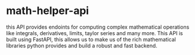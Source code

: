 # math-helper-api
this API provides endoints for computing complex mathematical operations like integrals, derivatives, limits, taylor series and many more. This API is built using FastAPI, this allows us to make us of the rich mathematical libraries python provides and build a robust and fast backend.
